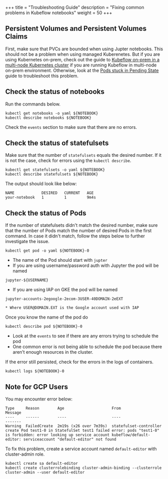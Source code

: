 +++
title = "Troubleshooting Guide"
description = "Fixing common problems in Kubeflow notebooks"
weight = 50
+++

## Persistent Volumes and Persistent Volumes Claims

First, make sure that PVCs are bounded when using Jupter notebooks. This should
not be a problem when using managed Kuberenetes. But if you are using Kubernetes
on-prem, check out the guide to [Kubeflow on-prem in a multi-node Kubernetes cluster](/docs/use-cases/kubeflow-on-multinode-cluster/) if you are running Kubeflow in multi-node on-prem environment. Otherwise, look at the [Pods stuck in Pending State](/docs/other-guides/troubleshooting/#pods-stuck-in-pending-state) guide to troubleshoot this problem.

## Check the status of notebooks

Run the commands below.

```
kubectl get notebooks -o yaml ${NOTEBOOK}
kubectl describe notebooks ${NOTEBOOK}
```

Check the `events` section to make sure that there are no errors.

## Check the status of statefulsets

Make sure that the number of `statefulsets` equals the desired number. If it is
not the case, check for errors using the `kubectl describe`. 


```
kubectl get statefulsets -o yaml ${NOTEBOOK}
kubectl describe statefulsets ${NOTEBOOK}
```


The output should look like below:
```
NAME            DESIRED   CURRENT   AGE
your-notebook   1         1         9m4s
```
## Check the status of Pods

If the number of statefulsets didn't match the desired number, make sure that 
the number of Pods match the number of desired Pods in the first  command. 
In case it didn't match, follow the steps below to further investigate the issue.

```
kubectl get pod -o yaml ${NOTEBOOK}-0
```

* The name of the Pod should start with `jupter`
* If you are using username/password auth with Jupyter the pod will be named

```
jupyter-${USERNAME}
```

* If you are using IAP on GKE the pod will be named

```
jupyter-accounts-2egoogle-2ecom-3USER-40DOMAIN-2eEXT
```
    * Where USER@DOMAIN.EXT is the Google account used with IAP

Once you know the name of the pod do

```
kubectl describe pod ${NOTEBOOK}-0
```

* Look at the `events` to see if there are any errors trying to schedule the pod
* One common error is not being able to schedule the pod because there aren’t enough resources in the cluster.


If the error still persisted, check for the errors in the logs of containers.

```
kubectl logs ${NOTEBOOK}-0
```

## Note for GCP Users

You may encounter error below:
```
Type     Reason        Age                     From                    Message
----     ------        ----                    ----                    -------
Warning  FailedCreate  2m19s (x26 over 7m39s)  statefulset-controller  create Pod test1-0 in StatefulSet test1 failed error: pods "test1-0" is forbidden: error looking up service account kubeflow/default-editor: serviceaccount "default-editor" not found
```

To fix this problem, create a service account named `default-editor` with cluster-admin role.

```
kubectl create sa default-editor
kubectl create clusterrolebinding cluster-admin-binding --clusterrole cluster-admin --user default-editor
```
